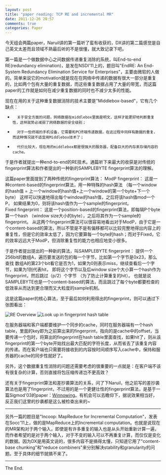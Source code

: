 ```yaml
---
layout: post
title: "paper reading: TCP RE and incremental MR"
date: 2011-12-26 20:57
comments: true
categories: Paper
---
```


今天组会两篇paper，Naruil讲的第一篇听了蛮有收获的，DX讲的第二篇感觉是自己英文太差而且领域不熟最后听的不是很懂，就大致记录下吧。

第一篇是一个做数据中心之间数据传递重复消除的系统，叫End-to-end RE(redundancy elimination)，是发在NSDI'11上的，题目叫"EndRE: An End-System Redundancy Elimination Service for Enterprises"，主要由微软的人做的。简单来说它的motivation就是现在在网络中传递的数据有很大一部分是重复的，比如两个包有大量的重复数据，而这些重复数据占用了大量的带宽，而这篇paper的工作就是如何在减少重复数据的同时也不减少太多的性能。

现在在用的关于这种重复数据消除的技术主要是"Middlebox-based"，它有几个缺点：    
*       关于安全方面的问题，网络数据在middlebox里面是明文，这样才能更好地判断重复性，这样就势必减弱了网络数据的安全级别；      
*       对于一些终端的手机设备，它需要和PC终端传递数据，在这过程中同样有数据的重复，而这种情况就不适宜用Middlebox技术了；        
*       代价比较大，现在用的middlebox都是很强大的服务器，配备巨大的内存来存储内容的cache。

于是作者就提出一种end-to-end的RE技术。通篇听下来最大的收获是对传统的fingerprint算法和作者提出的一种新的SAMPLEBYTE fingerprint算法的理解。

这篇paper里面提到了两种传统的fingerprint算法：
        ModP fingerprint：
                这是一种content-based的fingerprint算法，用一种特殊的hash算法
                （每一个window的hash值 = 上一个window的hash值+上一个window的第一个byte+下一个byte）
                这样可以快速地得出每个window的hash值，之后将该hash值mod一个P，
                如果结果为0，则将该hash值作为一个sample的fingerprint。             
        Fixed fingerprint：
                这是一个position-based的fingerprint算法，即每隔P个byte算一个hash
                （window size大小的byte），之后将其作为一个sample的fingerprint。
从这两个fingerprint算法可以很容易地看出对于ModP，由于它是一个content-based的算法，所以不管是不是有偏移都可以比较完整地得出内容上的重复性，但是它的效率太低了，因为它要算每一个byte的hash；而对于Fixed，它的效率远远大于ModP，但消除重复性的能力也相应地变小很多。

<!-- more -->

于是作者提出提出的一种新的算法，叫SAMPLEBYTE fingerprint：
        提供一个256bit的数组A，遍历要发送的包的每一个字节，比如第一个字节是0x23，那么查找
        数组A的第23个bit看它是否为1，如果为0则表示miss，继续查看后一个字节，如果为1则代表hit，
        即将这个字节以及后window size个大小算一个hash作为fingerprint，然后跳过（p/2）个字节
        （为了防止计算重复的hit）。
也就是说SAMPLEBYTE也是一个content-based的算法，而且跳过了每个byte都要检查的低效率从而达到更合理而又大粒度的sample机制。

这是这篇paper的核心算法，至于最后如何利用得出的fingerprint，则可以通过下张图看出：

![RE Overview](http://ytliu.info/images/2011-12-26-1.png "the overview of EndRE")
![Look up in fingerprint hash table](http://ytliu.info/images/2011-12-26-2.png "Look up in fingerprint hash table")

在服务器端和客户端都要维护一个同步的cache，同时在服务器端有一个hash table，里面的key即为之前算出来的fingerprint，指向的是cache中的offset，当要传递一个包时，将算出的fingerprint在hash table里面查找，如果hit了，则从该fingerprint的第一个byte开始找出最大匹配的字符长度，从而省去了该重复内容的传递。而在客户端也只需要将接收到的内容按时间顺序写入cache中，保持和服务器的cache的同步性就好了。

另外，这个数据重复性消除的问题还需要考虑的很重要的一点就是：在客户端不该有很复杂的计算，否则直接将包压缩传递岂不更高效？

还有关于fingerprint算法和差抄袭算法的关系，问了下Naruil，他之前写的差抄袭算法也是用了fingerprint，不过用的是一个更健壮性的fingerprint算法，是基于一篇Sigmod'03的paper：[Winnowing](http://dl.acm.org/citation.cfm?id=872770)。有机会可以去瞻仰下，据说效果相当好，反正我们这里的抄袭都是这么被检查出来的~

- - - - - - 

另外一篇的题目是"Incoop: MapReduce for Incremental Computation"，发表在Socc'11上，做的是MapReduce上的Incremental computation。也就是说现在的MR架构对于两个输入，即使是有许多重复的输入也是从头开始重新计算一遍，而作者希望的是对于两个输入，对于不变的输入可以不再重复计算，而仅仅是变化的数据。因为DX是用英文说的，很多内容不是搞得太懂，只知道它用了"content-base chunking"和"reduce combiners"来分别解决stability和granularity的问题。至于具体的细节就搞不来了。

- - - - - -


The End.
